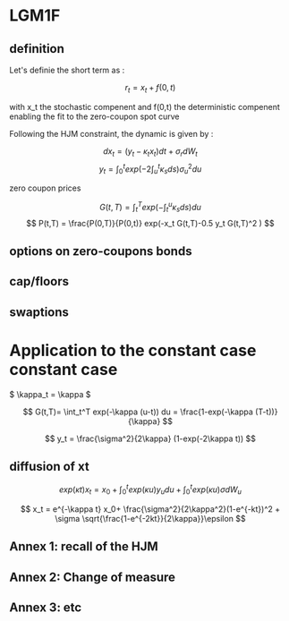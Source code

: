 # LGM1F

## definition
Let's definie the short term as :

$$ r_t = x_t + f(0,t) $$

with x_t the stochastic compenent and f(0,t) the deterministic compenent enabling the fit to the zero-coupon spot curve

Following the HJM constraint, the dynamic is given by :

$$ dx_t = (y_t - \kappa_t x_t) dt + \sigma_r dW_t $$
$$ y_t = \int_0^t exp(-2 \int_u^t \kappa_s ds) \sigma_u^2 du $$

zero coupon prices

$$ G(t,T) = \int_t^T exp(-\int_t^u \kappa_s ds) du $$
$$ P(t,T) = \frac{P(0,T)}{P(0,t)} exp(-x_t G(t,T)-0.5 y_t G(t,T)^2 ) $$



## options on zero-coupons bonds

## cap/floors

## swaptions

# Application to the constant case constant case
$ \kappa_t = \kappa $

$$ G(t,T)= \int_t^T exp(-\kappa (u-t)) du = \frac{1-exp(-\kappa (T-t))}{\kappa} $$

$$ y_t = \frac{\sigma^2}{2\kappa} (1-exp(-2\kappa t)) $$

## diffusion of xt

$$ exp(\kappa t)x_t = x_0+\int_0^t exp(\kappa u) y_u du + \int_0^t exp(\kappa u) \sigma dW_u$$

$$ x_t = e^{-\kappa t} x_0+ 
         \frac{\sigma^2}{2\kappa^2}(1-e^{-kt})^2 +
         \sigma \sqrt{\frac{1-e^{-2kt}}{2\kappa}}\epsilon
$$
## Annex 1: recall of the HJM
## Annex 2: Change of measure
## Annex 3: etc
